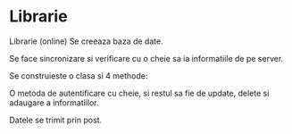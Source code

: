 # Librarie
Librarie (online)
Se creeaza baza de date.

Se face sincronizare si  verificare cu o cheie sa ia informatiile de pe server.

Se construieste o clasa si 4 methode:

O  metoda de autentificare cu cheie, si restul sa fie de update, delete si adaugare a informatiilor.

Datele se trimit prin post.
